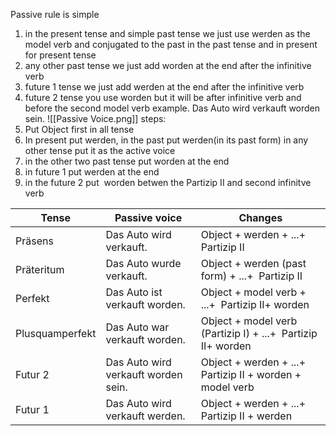 Passive rule is simple 
1. in the present tense and simple past tense we just use werden as the model verb and conjugated to the past in the past tense and in present for present tense
2. any other past tense we just add worden at the end after the infinitive verb
3. future 1 tense we just add werden at the end after the infinitive verb
4. future 2 tense  you use worden but it will be after infinitive verb and before the second model verb example. Das Auto wird verkauft worden sein.
![[Passive Voice.png]]
 steps:
 1. Put Object first in all tense                                                            
 2. In present put werden, in the past put werden(in its past form) in any other tense put it as the active voice 
 3. in the other two past tense put worden at the end                                      
 4. in future 1 put werden at the end                                                      
 5. in the future 2 put  worden betwen the Partizip II and second infinitve verb    

| Tense           | Passive voice                       | Changes                                                      |
| --------------- | ----------------------------------- | ------------------------------------------------------------ |
| Präsens         | Das Auto wird verkauft.             | Object + werden + ...+  Partizip II                          |
| Präteritum      | Das Auto wurde verkauft.            | Object + werden (past form) + ...+  Partizip II              |
| Perfekt         | Das Auto ist verkauft worden.       | Object + model verb + ...+  Partizip II+ worden              |
| Plusquamperfekt | Das Auto war verkauft worden.       | Object + model verb (Partizip I) + ...+  Partizip II+ worden |
| Futur 2         | Das Auto wird verkauft worden sein. | Object + werden + ...+  Partizip II + worden + model verb    |
| Futur 1         | Das Auto wird verkauft werden.      | Object + werden + ...+  Partizip II + werden                 |


